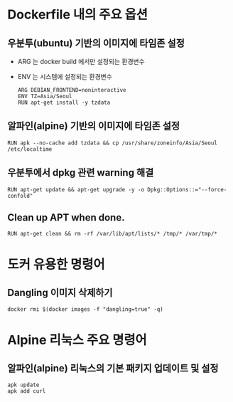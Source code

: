 # Dockerfile 내의 주요 옵션
## 우분투(ubuntu) 기반의 이미지에 타임존 설정
- ARG 는 docker build 에서만 설정되는 환경변수
- ENV 는 시스템에 설정되는 환경변수

  ```
  ARG DEBIAN_FRONTEND=noninteractive
  ENV TZ=Asia/Seoul
  RUN apt-get install -y tzdata
  ```

## 알파인(alpine) 기반의 이미지에 타임존 설정
```
RUN apk --no-cache add tzdata && cp /usr/share/zoneinfo/Asia/Seoul /etc/localtime
```

## 우분투에서 dpkg 관련 warning 해결
```
RUN apt-get update && apt-get upgrade -y -o Dpkg::Options::="--force-confold"
```

## Clean up APT when done.
```
RUN apt-get clean && rm -rf /var/lib/apt/lists/* /tmp/* /var/tmp/*
```


# 도커 유용한 명령어

## Dangling 이미지 삭제하기
```
docker rmi $(docker images -f "dangling=true" -q)
```


# Alpine 리눅스 주요 명령어

## 알파인(alpine) 리눅스의 기본 패키지 업데이트 및 설정
```
apk update
apk add curl
```
